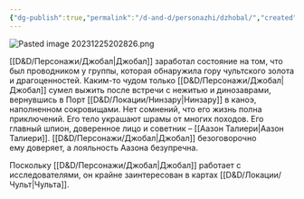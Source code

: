```yaml
---
{"dg-publish":true,"permalink":"/d-and-d/personazhi/dzhobal/","created":"2023-12-04T10:18:14.000+04:00","updated":"2023-12-26T15:51:13.133+04:00"}
---
```



![Pasted image 20231225202826.png](/img/user/img/Pasted%20image%2020231225202826.png)

[[D&D/Персонажи/Джобал\|Джобал]] заработал состояние на том, что был проводником у группы, которая обнаружила гору чультского золота и драгоценностей. Каким-то чудом только [[D&D/Персонажи/Джобал\|Джобал]] сумел выжить после встречи с нежитью и динозаврами, вернувшись в Порт [[D&D/Локации/Нинзару\|Нинзару]] в каноэ, наполненном сокровищами. Нет сомнений, что его жизнь полна приключений. Его тело украшают шрамы от многих походов. Его главный шпион, доверенное лицо и советник – [[Аазон Талиери\|Аазон Талиери]]. [[D&D/Персонажи/Джобал\|Джобал]] безоговорочно ему доверяет, а лояльность Аазона безупречна.

Поскольку [[D&D/Персонажи/Джобал\|Джобал]] работает с исследователями, он крайне заинтересован в картах [[D&D/Локации/Чульт\|Чульта]].